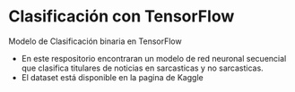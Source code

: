 # Clasificación con TensorFlow
Modelo de Clasificación binaria en TensorFlow

- En este respositorio encontraran un modelo de red neuronal secuencial que clasifica titulares de noticias en sarcasticas y no sarcasticas. 
- El dataset está disponible en la pagina de Kaggle
